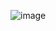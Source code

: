 ![image](https://github.com/tiagojulianoferreira/pfsense-login/assets/6537456/1c1945ab-0010-4663-a25b-9e556be34fd2)
